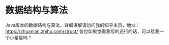 # 数据结构与算法
Java版本的数据结构与算法，详细讲解请访问我的知乎主页，地址：https://zhuanlan.zhihu.com/struct/
各位如果觉得我写的还行的话，可以给我一个小星星吗？
